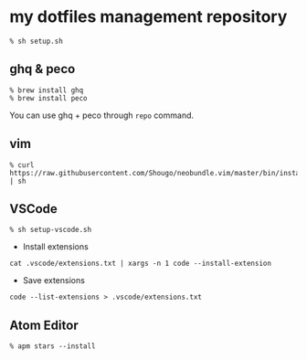# my dotfiles management repository

```
% sh setup.sh
```

## ghq & peco

```
% brew install ghq
% brew install peco
```

You can use ghq + peco through `repo` command.

## vim

```
% curl https://raw.githubusercontent.com/Shougo/neobundle.vim/master/bin/install.sh | sh
```

## VSCode

```
% sh setup-vscode.sh
```

* Install extensions

```
cat .vscode/extensions.txt | xargs -n 1 code --install-extension
```

* Save extensions

```
code --list-extensions > .vscode/extensions.txt
```

## Atom Editor

```
% apm stars --install
```

